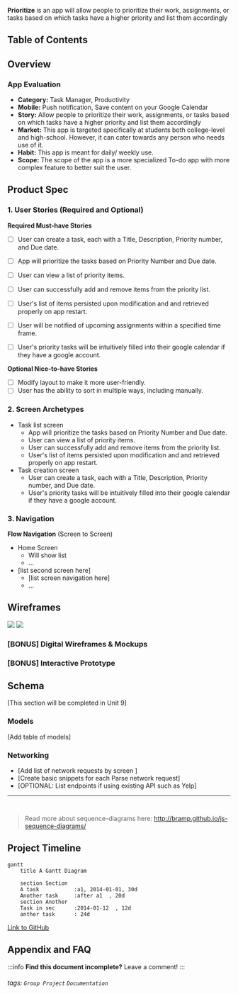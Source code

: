**Prioritize** is an app will allow people to prioritize their work, assignments, or tasks based on which tasks have a higher priority and list them accordingly

## Table of Contents


## Overview


### App Evaluation

- **Category:** Task Manager, Productivity
- **Mobile:** Push notification, Save content on your Google Calendar
- **Story:** Allow people to prioritize their work, assignments, or tasks based on which tasks have a higher priority and list them accordingly
- **Market:**  This app is targeted specifically at students both college-level and high-school. However, it can cater towards any person who needs use of it.
- **Habit:** This app is meant for daily/ weekly use. 
- **Scope:** The scope of the app is a more specialized To-do app with more complex feature to better suit the user.

## Product Spec

### 1. User Stories (Required and Optional)

**Required Must-have Stories**
- [ ] User can create a task, each with a Title, Description, Priority number, and Due date.
- [ ] App will prioritize the tasks based on Priority Number and Due date.
- [ ] User can view a list of priority items.
- [ ] User can successfully add and remove items from the priority list.
- [ ] User's list of items persisted upon modification and and retrieved properly on app restart.
- [ ] User will be notified of upcoming assignments within a specified time frame. 
- [ ] User's priority tasks will be intuitively filled into their google calendar if they have a google account. 


**Optional Nice-to-have Stories**

- [ ] Modify layout to make it more user-friendly.
- [ ] User has the ability to sort in multiple ways, including manually.

### 2. Screen Archetypes

* Task list screen
   * App will prioritize the tasks based on Priority Number and Due date.
   * User can view a list of priority items.
   * User can successfully add and remove items from the priority list.
   * User's list of items persisted upon modification and and retrieved properly on app restart.
* Task creation screen
   * User can create a task, each with a Title, Description, Priority number, and Due date.
   * User's priority tasks will be intuitively filled into their google calendar if they have a google account. 

### 3. Navigation
**Flow Navigation** (Screen to Screen)

* Home Screen
   * Will show list
   * ...
* [list second screen here]
   * [list screen navigation here]
   * ...

## Wireframes
![](https://i.imgur.com/RGv9Wky.png)
![](https://i.imgur.com/jGJtcEO.png)


### [BONUS] Digital Wireframes & Mockups

### [BONUS] Interactive Prototype

## Schema 
[This section will be completed in Unit 9]
### Models
[Add table of models]
### Networking
- [Add list of network requests by screen ]
- [Create basic snippets for each Parse network request]
- [OPTIONAL: List endpoints if using existing API such as Yelp]


---
```gherkin=

```



```gherkin=

```



> Read more about sequence-diagrams here: http://bramp.github.io/js-sequence-diagrams/

Project Timeline
---
```mermaid
gantt
    title A Gantt Diagram

    section Section
    A task           :a1, 2014-01-01, 30d
    Another task     :after a1  , 20d
    section Another
    Task in sec      :2014-01-12  , 12d
    anther task      : 24d
```
[Link to GitHub](https://github.com/Oceanwalker10/Prioritize)
## Appendix and FAQ

:::info
**Find this document incomplete?** Leave a comment!
:::

###### tags: `Group Project` `Documentation`
